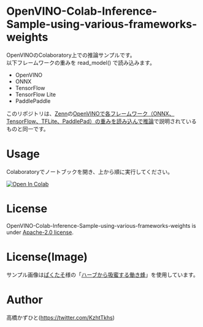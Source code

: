 # OpenVINO-Colab-Inference-Sample-using-various-frameworks-weights
OpenVINOのColaboratory上での推論サンプルです。<br>
以下フレームワークの重みを read_model() で読み込みます。
* OpenVINO
* ONNX
* TensorFlow
* TensorFlow Lite
* PaddlePaddle

このリポジトリは、[Zenn](https://zenn.dev/)の[OpenVINOで各フレームワーク（ONNX、TensorFlow、TFLite、PaddlePad）の重みを読み込んで推論](https://zenn.dev/kazuhito/articles/f9fe5835d8d10d)で説明されているものと同一です。

# Usage
Colaboratoryでノートブックを開き、上から順に実行してください。<br>

[![Open In Colab](https://colab.research.google.com/assets/colab-badge.svg)](https://colab.research.google.com/github/Kazuhito00/OpenVINO-Colab-Inference-Sample-using-various-frameworks-weights/blob/main/OpenVINO-Colab-Inference-Sample-using-various-frameworks-weights.ipynb)


# License 
OpenVINO-Colab-Inference-Sample-using-various-frameworks-weights is under [Apache-2.0 license](LICENSE).

# License(Image)
サンプル画像は[ぱくたそ](https://www.pakutaso.com/)様の「[ハーブから吸蜜する働き蜂](https://www.pakutaso.com/20171037278post-13573.html)」を使用しています。

# Author
高橋かずひと(https://twitter.com/KzhtTkhs)


